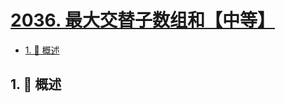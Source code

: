 # [2036. 最大交替子数组和【中等】](https://github.com/Tdahuyou/TNotes.leetcode/tree/main/notes/2036.%20%E6%9C%80%E5%A4%A7%E4%BA%A4%E6%9B%BF%E5%AD%90%E6%95%B0%E7%BB%84%E5%92%8C%E3%80%90%E4%B8%AD%E7%AD%89%E3%80%91)

<!-- region:toc -->

- [1. 📝 概述](#1--概述)

<!-- endregion:toc -->

## 1. 📝 概述
